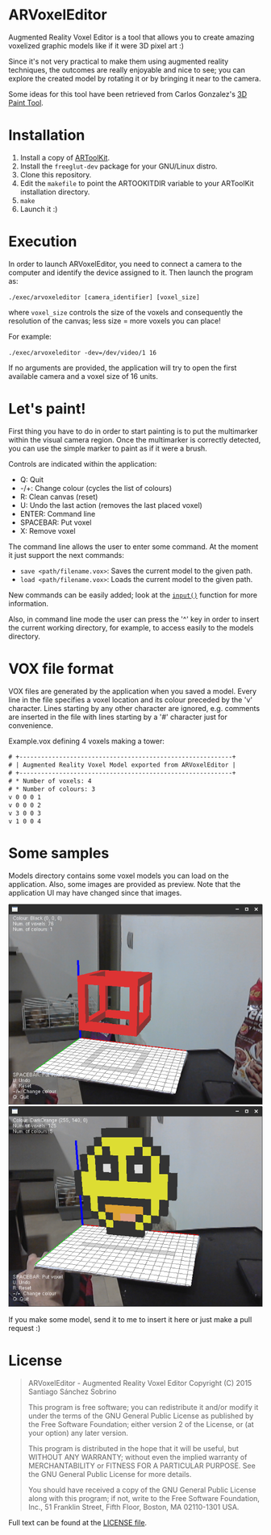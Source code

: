 # ARVoxelEditor
Augmented Reality Voxel Editor is a tool that allows you to create
amazing voxelized graphic models like if it were 3D pixel art :)

Since it's not very practical to make them using augmented reality
techniques, the outcomes are really enjoyable and nice to see; you can
explore the created model by rotating it or by bringing it near to the
camera.

Some ideas for this tool have been retrieved from Carlos Gonzalez's
[3D Paint Tool](http://youtu.be/Gc6lAOH_2zg).

Installation
============

1. Install a copy of [ARToolKit](http://artoolkit.sourceforge.net/).
2. Install the `freeglut-dev` package for your GNU/Linux distro.
3. Clone this repository.
4. Edit the `makefile` to point the ARTOOKITDIR variable to your
ARToolKit installation directory.
5. `make`
6. Launch it :)

Execution
=========

In order to launch ARVoxelEditor, you need to connect a camera to the
computer and identify the device assigned to it. Then launch the
program as:

`./exec/arvoxeleditor [camera_identifier] [voxel_size]`

where `voxel_size` controls the size of the voxels and consequently
the resolution of the canvas; less size = more voxels you can place!

For example:

`./exec/arvoxeleditor -dev=/dev/video/1 16`

If no arguments are provided, the application will try to open the first
available camera and a voxel size of 16 units.

Let's paint!
============

First thing you have to do in order to start painting is to put the
multimarker within the visual camera region. Once the multimarker
is correctly detected, you can use the simple marker to paint as if
it were a brush.

Controls are indicated within the application:
- Q: Quit
- -/+: Change colour (cycles the list of colours)
- R: Clean canvas (reset)
- U: Undo the last action (removes the last placed voxel)
- ENTER: Command line
- SPACEBAR: Put voxel
- X: Remove voxel

The command line allows the user to enter some command. At the moment it
just support the next commands:
- `save <path/filename.vox>`: Saves the current model to the given path.
- `load <path/filename.vox>`: Loads the current model to the given path.

New commands can be easily added; look at the
[`input()`](https://github.com/SanchezSobrino/ARVoxelEditor/blob/master/src/functions.c#L144) function for more
information.

Also, in command line mode the user can press the '^' key in order to insert the
current working directory, for example, to access easily to the models
directory.

VOX file format
===============
VOX files are generated by the application when you saved a model. Every line
in the file specifies a voxel location and its colour preceded by the 'v' character.
Lines starting by any other character are ignored, e.g. comments are inserted
in the file with lines starting by a '#' character just for convenience.

Example.vox defining 4 voxels making a tower:

```
# +-----------------------------------------------------------+
# | Augmented Reality Voxel Model exported from ARVoxelEditor |
# +-----------------------------------------------------------+
# * Number of voxels: 4
# * Number of colours: 3
v 0 0 0 1
v 0 0 0 2
v 3 0 0 3
v 1 0 0 4
```

Some samples
============
Models directory contains some voxel models you can load on the application.
Also, some images are provided as preview. Note that the application UI may have
changed since that images.

![.](https://github.com/SanchezSobrino/ARVoxelEditor/blob/master/models/wired_cube.png "A wired cube made of voxels")
![.](https://github.com/SanchezSobrino/ARVoxelEditor/blob/master/models/smiley.png "A smiley face made of voxels")

If you make some model, send it to me to insert it here or just make a pull request :)

License
=======
> ARVoxelEditor - Augmented Reality Voxel Editor
> Copyright (C) 2015 Santiago Sánchez Sobrino
>
> This program is free software; you can redistribute it and/or modify
> it under the terms of the GNU General Public License as published by
> the Free Software Foundation; either version 2 of the License, or
> (at your option) any later version.
>
> This program is distributed in the hope that it will be useful,
> but WITHOUT ANY WARRANTY; without even the implied warranty of
> MERCHANTABILITY or FITNESS FOR A PARTICULAR PURPOSE. See the
> GNU General Public License for more details.
>
> You should have received a copy of the GNU General Public License along
> with this program; if not, write to the Free Software Foundation, Inc.,
> 51 Franklin Street, Fifth Floor, Boston, MA 02110-1301 USA.

Full text can be found at the [LICENSE file](https://github.com/SanchezSobrino/ARVoxelEditor/blob/master/LICENSE).
